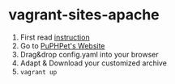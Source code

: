 # vagrant-sites-apache 
1. First read [instruction](https://github.com/puphpet/puphpet/blob/master/archive/puphpet/shell/ascii-art/important-notices.txt)
2. Go to [PuPHPet's Website](https://puphpet.com)
3. Drag&drop config.yaml into your browser
4. Adapt & Download your customized archive
5. `vagrant up`
